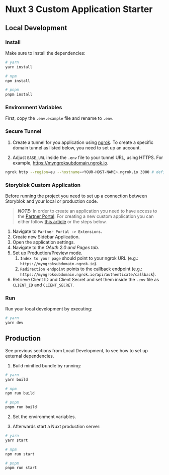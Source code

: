 # Nuxt 3 Custom Application Starter

## Local Development

### Install

 Make sure to install the dependencies:

```bash
# yarn
yarn install

# npm
npm install

# pnpm
pnpm install
```
### Environment Variables

First, copy the `.env.example` file and rename to `.env`.


### Secure Tunnel

1. Create a tunnel for you application using [ngrok](https://ngrok.com/). To create a specific domain tunnel as listed below, you need to set up an account.

2. Adjust `BASE_URL`
   inside the `.env` file to your tunnel URL, using HTTPS. For example, https://myngroksubdomain.ngrok.io.

```bash
ngrok http --region=eu --hostname=<YOUR-HOST-NAME>.ngrok.io 3000 # define region and your hostname domain and use the port your application is running on
```

### Storyblok Custom Application
Before running the project you need to set up a connection between Storyblok and your local or production code.

> **_NOTE:_** In order to create an application you need to have access to the [Partner Portal](https://app.storyblok.com/#/partner/home).
For creating a new custom application you can either follow [this article](https://www.storyblok.com/docs/plugins/custom-application#getting-started) or the steps below.
1. Navigate to `Partner Portal -> Extensions`.
2. Create new Sidebar Application.
3. Open the application settings.
4. Navigate to the _OAuth 2.0 and Pages tab_.
5. Set up Production/Preview mode.
    1. `Index to your page` should point to your ngrok URL (e.g.: `https://myngroksubdomain.ngrok.io`).
    2. `Redirection endpoint` points to the callback endpoint (e.g.: `https://myngroksubdomain.ngrok.io/api/authenticate/callback`).
6. Retrieve Client ID and Client Secret and set them inside the `.env` file as `CLIENT_ID` and `CLIENT_SECRET`.

### Run
Run your local development by executing:

```bash 
# yarn
yarn dev
```



## Production
See previous sections from Local Development, to see how to set up external dependencies.

1. Build minified bundle by running:
```bash
# yarn
yarn build

# npm
npm run build

# pnpm
pnpm run build
```
2. Set the environment variables.

3. Afterwards start a Nuxt production server:
```bash
# yarn
yarn start

# npm
npm run start

# pnpm
pnpm run start
```
